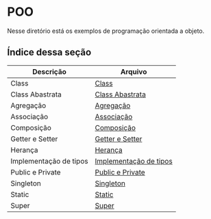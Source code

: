 # POO

Nesse diretório está os exemplos de programação orientada a objeto.

## __Índice dessa seção__

| Descrição | Arquivo |
|-----------|---------|
|Class | [Class](https://github.com/juliofilizzola/typescript_studies/blob/main/POO/src/class/class.ts)|
|Class Abastrata | [Class Abastrata](https://github.com/juliofilizzola/typescript_studies/blob/main/POO/src/class/abstract.ts)|
|Agregação | [Agregação](https://github.com/juliofilizzola/typescript_studies/blob/main/POO/src/class/agregacao.ts)|
|Associação | [Associação](https://github.com/juliofilizzola/typescript_studies/blob/main/POO/src/class/associacao.ts)|
|Composição | [Composição](https://github.com/juliofilizzola/typescript_studies/blob/main/POO/src/class/composicao.ts)|
|Getter e Setter | [Getter e Setter](https://github.com/juliofilizzola/typescript_studies/blob/main/POO/src/class/getter-setter.ts)|
|Herança | [Herança](https://github.com/juliofilizzola/typescript_studies/blob/main/POO/src/class/heranca.ts)|
|Implementação de tipos | [Implementação de tipos](https://github.com/juliofilizzola/typescript_studies/blob/main/POO/src/class/implementado-tipos.ts)|
|Public e Private | [Public e Private](https://github.com/juliofilizzola/typescript_studies/blob/main/POO/src/class/public-private.ts)|
|Singleton | [Singleton](https://github.com/juliofilizzola/typescript_studies/blob/main/POO/src/class/singleton.ts)|
|Static | [Static](https://github.com/juliofilizzola/typescript_studies/blob/main/POO/src/class/static.ts)|
|Super | [Super](https://github.com/juliofilizzola/typescript_studies/blob/main/POO/src/class/super.ts)|
